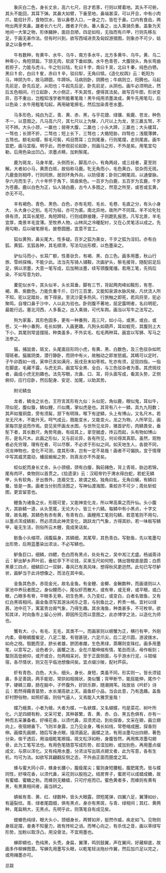 <!-- { "loadSidebar": true } -->
　　象灰白二色，身长丈余，高六七尺，目才若豕，行则以臂着地。其头不可俯，其头不能回，其耳下弹。其鼻大如臂，下垂至地，鼻端甚深，可以开合，中有小肉爪，能拾针芥，食物饮水，皆以鼻卷入口，一身之力，皆在于鼻。口内有食齿，两吻出两牙夹鼻。雄者长六七尺，雌者才尺余。番人畜之，出入乘骑负重。盖象为天地间一大笨之物，形体臃肿，面目丑陋，四足如柱，无指而有爪甲，行则先移左足，于画无甚作法。但有时兴到，欲写西域进贡及匈奴游猎图，则象亦不可少，姑录之以备参考。

　　牛有数种，有黄牛、水牛、乌牛，南方多水牛，北方多黄牛、乌牛。黄、乌二种卑小，角短颈扁，下颔无肉，软皮下垂如旗。水牛色青苍，大腹锐头，角长弯曲若担子，力能与虎斗。牛之牡曰牯，牝曰牜孛，南曰牜吴，北曰牜秦，纯色白牺，黑曰牜俞，白曰牜隺，赤曰牜辛，驳曰犁，无角曰犊。《造化权舆》云：乾阳为马，坤阴为牛，故马蹄圆，牛蹄坼。马病则卧，阴腾也；牛病则立，阳腾也。马起先前足，卧先后足，从阳也；牛起先后足，卧先前足，从阴也。画牛必须明此，然后五色相间，行立起卧，大小侧正，不失其性，便得其法矣。故写百牛图，形状变异，百不重出，岂粗知浅学者所能著笔哉！黑牛纯用浓墨泼成，黄牛先用笔勾，后以色染；水牛用粗笔勾起，再用破笔擦毛，然后加染青苍水墨。

　　马多形色，纯白为正，青、黄、赤、黑，与乎花骢、绿骥、紫鹿、苍龙，种色不一，以意图之。凡马高六尺，其七尺以上为騋，八尺以上为龙，至三羸五驽，不可不辨。大头小颈，一羸也；弱脊大腹，二羸也；小头大蹄，三羸也；大头缓耳，一驽也；长颈不折，二驽也；短上长下，三驽也；大骼短胁，四驽也；浅髋薄髀，五驽也。额毛如缨，鬃毛可鬓，鸡目筒耳；立则尾垂，行则尾摆，走则尾直。画牛宜肥，画马宜瘦。明乎此，而参观前论起卧，则画马之形，不外是矣。用笔宜勾勒，后用色染出凹凸，浓墨点睛，加刺鬃尾。

　　鹿为斑龙，马身羊尾，头侧而长，脚高爪小，有角两歧，或三歧者，夏至则解。大者如小马，黄质白斑，故俗称马鹿。牝无角而小，毛色黄白，驳杂而无斑。凡鹿食则相呼，行则同旅，居则环角外向，以防侵害；卧则口朝尾闾，以通督脉。孕六月而生子，六十年怀于角下，斑痕紫色。一百岁为白鹿，五百岁为玄鹿，千岁为苍鹿。鹿以白色为正，仙人骑白鹿，古今人多图之，然意之所至，或苍或玄黄，亦无不可。

　　羊有褐色、青色、黑色、白色，亦有毛短、毛长、毛卷、毛直之分，有头小身大、头大身小之别。毛可为毡，亦可为裘。南北异地，故所产不同耳。羊不论牝牡俱有须，其耳长尾短，角短蹄轻，行则成群接踵，子则跪乳报恩。凡写北景，羊毛宜厚，南景羊毛宜薄。至牧养人物，山林风之冷暖配衬，又在心灵笔活以成之。先用勾勒，后以破笔擦毛，披卷圆圈，宜意不宜工。

　　狐似黄狗，鼻尖尾大，性多疑。百岁之狐为美女，千岁之狐为淫妇。亦有白狐、黄狐、玄狐各种，其毛顺滑，写法勾出形模，以色墨染之。

　　驴似马而小，长耳广额，性善驮负，有褐、黑、白三色。画多用墨，秋山行旅、雪岭探梅，不能少此。法当先写骑人铺鞍，次画驴头，鬃毛接背，随配前足后足，俱以浓墨，大意一笔写成，后加稍淡墨，续写颈腹尾缰。若用工笔，先钩后染，不如写意为妙。

　　橐驼似水牛，其头似羊，头长耳垂，脚有三节，背起两肉峰如鞍形，有苍、褐、黄、紫数色。力能负重千斤，日行三百里，又能知泉源水脉风候，凡伏流人所不知，驼以足踏处，凿下得泉。至流沙夏多热风，行旅触之即死，若风将至，驼必聚鸣，自埋口鼻于沙中，人以此为验也。卧则腹不著地，屈足露明者，名曰明驼，最能行远。塞北河西，人多畜之，出入乘骑，可代车舆。画当以写牛之法写之。

　　狗为家畜，其形色固多，更有一种番狗，高三尺，如小马，或黑，或白，或苍。又一种小番狗，毛长如狮，入画更趣。凡狗头如葫芦，耳如蚬壳，其腹则上大下小，其尾则常竖摆摇，种类虽多，不外实毛、松毛两种耳。画宜以写狮、写马之法参之。

　　猫，捕鼠兽，斑文，头尾面目形同小虎，有黄、黑、白数色，及三色驳杂如玳瑁斑者。猫属阴类，潜行静卧，而阴中有火，故触动之即发怒威。其睛可以定时，子午卯酉如一线，寅申已亥如满月，辰戌丑末如枣核。牝亦有须，足现四指，一指在脚底，毛藏不露，与虎无异。画宜写全黑、全白，与三色驳杂者为善。其虎斑纹者，画成小虎无别趣也。法先写眼，次鼻、口、耳，将头面写成，看其头势，正侧俯仰，应行应卧，然后配身、安足、加尾，以助其势。

　　附论鳞虫

　　龙者，鳞虫之长也，王符言其形有九似：头似驼，角似鹿，眼似鬼，耳似牛，项似驼，腹似蜃，鳞似鲤，爪似鹰，掌似虎是也。其背有八十一鳞，具九九阳数；其声如戛铜盘，旁有须髯，颔下有明珠，喉下有逆鳞，头上有博山，又名尺木。若龙无尺木，不能升天。呵气成云，既能变水，又能变火。龙之为物，人所罕见，画家每宗是说而作焉。尝见吴怀画龙水图，与世所见龙异，猪首驴形，肉鳞畏垒，垂髧下者，其长数尺，角势弯曲，有歧其上，拿空据虚，抟云而起，头有物如博山形，是名尺木。此画之形似，又与前论异，各有所见，何论得其真耶。虽然，观物者必先穷理，理有在者，可以尽察，不必求于形似之间。如天地生人，各貌不同，况龙神物也，变化不可测，度其形体，岂有一定不易哉！画者不可偏执。宜于情理中写其威灵震动，蟠屈蜿蜒之势，则真龙亦不外是矣。

　　蛟似蛇而身长丈余，头小颈细，颈有白癭，胸前赭色，背上青斑，胁边若锦，尾有肉环，束物则以首贯之。《拾遗录》云：汉昭帝钓于渭水得白蛇，若蛇无鳞甲，头有软角，牙出唇外，连眉交生，故谓之蛟。独角曰虬，无角曰螭，有鳞曰蜃，皆是一类。画者当分别而活图之，写神仙渡海图，乘蛟亦不可少；周处斩蛟图，更宜留意也。

　　鲤鱼为诸鱼之长，形既可爱，又能神变化龙，所以琴高乘之而升仙。头小腹大，其胁鳞一道，从头至尾，无论大小，皆三十六鳞。每鳞中有小黑点，十字文理，故名鲤。其鳞色有赤有黄，有青有白，画鲤用工笔则勾鳞，若意笔则不用勾，以墨点浑成鳞影，然必须具此神灵变化，跳跃龙门气象，方得其妙。若一味板写鳞甲，毫无生活，则俗所云木鲤，竟成笑话矣。

　　鲂鱼小头缩项，阔腹扁身，其鳞细，其尾窄，其色青白。写鲂鱼，先以笔墨勾出形势，后用蓝墨染出浓淡，不必写鳞也。

　　鲈鱼巨口，细鳞，四鳃，色白而有黑点，处处有之，吴中淞江尤盛。杨诚斋诗云：鲈出鲈乡芦叶前，垂虹亭下不论钱，买来玉尺如何短，铸出银梭直是圆；白质黑章三四点，细鳞巨口一双鲜，春风已有真风味，想得秋风更迥然。此句已写尽鲈状，画鲈当于此诗想像之，而法在其中矣。

　　金鱼其色赤，赤现金光，故名金鱼。有金鲤、金鲫、金鳅数种，而画谱则以人家池中养玩者图之。身似鲤而小，尾似虾而散大，或有脊，或无脊，或平眼，或凸眼，凸眼多有脊，平眼多无脊。初生色黑，久乃变红，或变白，白者名银鱼，又有红白黑斑相间。画金鱼须写其游泳闲乐之意，与别鱼比之，矜贵一格。宜衬以绿茜，池中花下，寓富贵台阁气象，乃得生趣。其余海鱼，种类甚多，不可枚举。欲知其详，时向鱼市上留心分辨，即因所见而以意图之，此亦博学之法，以造化为师也。

　　蟹有大、小，有毛、无毛，其类不一。而画家则以螃蟹为正，横行有甲，外刚内柔，骨眼蜩腹鲎足，八足二螯，有钳甚锐，六足爪尖，后二足爪圆，游波拨水，如舟之桡。彀脆而坚，脐长者雄，脐团者雌，生色黑绿，蒸曝则变珠红。画多用墨笔，以意写之，设色者少。画蟹之法，全在爪螯伸缩有情，笔劲而活，毋作板刻；螯则高低俯仰，或开或合，勿两相呆对。至于正面侧面，与乎游水行泥，斗钳缩宿，各尽情状，则又在乎临池想像间矣。宜点缀沙陂，配衬芦荻。

　　虾有青色、白色，大头、细头，身长、身短，类虽不同，形实则一。皆长须钺鼻，多足善跳，两手能钳，常拱如相揖状，类似蟹；背甲断节，能屈能伸，尾作个字，硬鳞三瓣，肠在脑中，子怀腹外，好跃乐群，随潮拥苇。陆放翁《吟虾》诗云：若然得藉青苗势，水长潮高欲上天。画鱼虾小品，当会此意，乃有逸趣。盖鱼虾村野俗物，如照虾画，则俗气逼人，又焉能入大雅赏鉴哉！

　　蝶乃蛾类，小者为蛾，大者为蝶，一名蛱蝶，又名蝴蝶，均是菜花、树叶所化。六足四翅有粉，文采可爱，其种甚繁，青、黄、赤、白、黑五色俱有，亦有一种而五采兼备者。好嗅花香，以须代鼻，双须灵动，到处探香，文采在翅，画立翅向上，夜宿翅垂下。飞则半身露，立乃见全身，嘴长如线，常卷缩成圈，探香则伸。画蝶先画翅，随后写身点眼，描须画足。画蝶之法，有用淡墨勾出四翅，著色分染，俟干透后，用油烟乾笔擦描，斑文松浮如粉，身腹皆然，再用焦浓墨勾翅骨，此为工笔写法也。有用色笔随意写成形势，趁湿加粉，或加别色，再用墨点缀成文，与原以浑化。又有纯用水墨，分浓淡写出斑点翅文者，此为写意，各有生机，均可为法。如欲写其翩翻反侧之态，不外由正面而臆度之耳。

　　蜂与蜜大同小异，蜂身长腰小，腹瘦尾尖；蜜则身短腰粗，腹肥尾秃。皆与蝶同性，好嗅花香，以须代鼻，采花则以股抱之。结房育子，蜜房可以成蜡成糖，故有蜜蜡、蜜糖之称。而蜂则无糖蜡，只可疗疮而已。蜜色黄者多，而蜂则有黄有黑，有黑黄相间者，画当辨之。

　　蜻蜒有青、黄、红、绿数种，皆头大眼露，颈短尾弹，四翼六足，翼薄如纱，有逼裂纹。青、绿者尾圆细，俱有黑点，身亦有黑斑，与青、绿相间；其红、黄两种，尾扁稍大，无黑点。先明乎此，则落笔自有成见矣。

　　螳螂色纯绿，眼大头小，颈细身长，两臂如斧，挺然作威，疾走如飞。见物则身摇足摆，奋勇不知量力，故有抟轮之诮。而琴心向之，有杀伐之音，画以草绿写形势，加粉以取浮凸，用没骨法，不宜用墨也。

　　蝉即蜩也，色纯黑，头秃，身扁，翼薄，鸣则鼓翼，声在翼间，好藏柳底，故画多作柳蝉图意。写蝉先用墨写头眼，以乾笔轻淡拖纱作翼，然后加爪足以完之，或用赭墨亦可。

总跋

